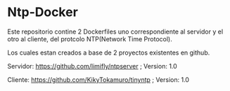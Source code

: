 # Ntp-Docker


Este repositorio contine 2 Dockerfiles uno correspondiente al servidor y el otro al cliente, del protcolo NTP(Network Time Protocol).

Los cuales estan creados a base de 2 proyectos existentes en github.

Servidor: https://github.com/limifly/ntpserver ; Version: 1.0

Cliente: https://github.com/KikyTokamuro/tinyntp ; Version: 1.0


